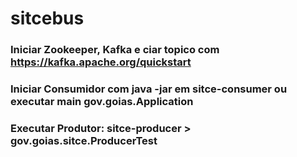 # sitcebus

### Iniciar Zookeeper, Kafka e ciar topico com https://kafka.apache.org/quickstart
### Iniciar Consumidor com java -jar em sitce-consumer ou executar main gov.goias.Application
### Executar Produtor: sitce-producer > gov.goias.sitce.ProducerTest 
